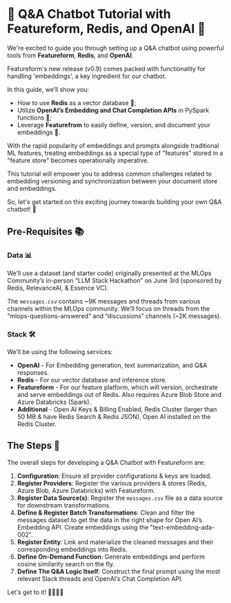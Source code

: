 # 🎉 Q&A Chatbot Tutorial with Featureform, Redis, and OpenAI 🚀

We're excited to guide you through setting up a Q&A chatbot using powerful tools from **Featureform**, **Redis**, and **OpenAI**. 

Featureform's new release (v0.9) comes packed with functionality for handling 'embeddings', a key ingredient for our chatbot.

In this guide, we’ll show you:
- How to use **Redis** as a vector database 📂;
- Utilize **OpenAI’s Embedding and Chat Completion APIs** in PySpark functions 🧩;
- Leverage **Featurefrom** to easily define, version, and document your embeddings 📝.

With the rapid popularity of embeddings and prompts alongside traditional ML features, treating embeddings as a special type of "features" stored in a "feature store" becomes operationally imperative.

This tutorial will empower you to address common challenges related to embedding versioning and synchronization between your document store and embeddings.

So, let's get started on this exciting journey towards building your own Q&A chatbot! 🎈

## Pre-Requisites 📚

### Data 📊

We’ll use a dataset (and starter code) originally presented at the MLOps Community’s in-person “LLM Stack Hackathon” on June 3rd (sponsored by Redis, RelevanceAI, & Essence VC).

The `messages.csv` contains ~9K messages and threads from various channels within the MLOps community. We’ll focus on threads from the “mlops-questions-answered" and “discussions” channels (~2K messages). 

### Stack 🛠️

We’ll be using the following services: 
- **OpenAI** - For Embedding generation, text summarization, and Q&A responses.
- **Redis** - For our vector database and inference store.
- **Featureform** - For our feature platform, which will version, orchestrate and serve embeddings out of Redis. Also requires Azure Blob Store and Azure Databricks (Spark).
- **Additional** - Open AI Keys & Billing Enabled, Redis Cluster (larger than 50 MB & have Redis Search & Redis JSON), Open AI installed on the Redis Cluster.

## The Steps 🧭

The overall steps for developing a Q&A Chatbot with Featureform are:

1. **Configuration**: Ensure all provider configurations & keys are loaded.
2. **Register Providers**: Register the various providers & stores (Redis, Azure Blob, Azure Databricks) with Featureform.   
3. **Register Data Source(s)**: Register the `messages.csv` file as a data source for downstream transformations.
4. **Define & Register Batch Transformations**: Clean and filter the messages dataset to get the data in the right shape for Open AI’s Embedding API. Create embeddings using the "text-embedding-ada-002". 
5. **Register Entity**: Link and materialize the cleaned messages and their corresponding embeddings into Redis.
6. **Define On-Demand Function**: Generate embeddings and perform cosine similarity search on the fly.
7. **Define The Q&A Logic Itself**: Construct the final prompt using the most relevant Slack threads and OpenAI’s Chat Completion API.

Let's get to it! 👩‍💻👨‍💻
